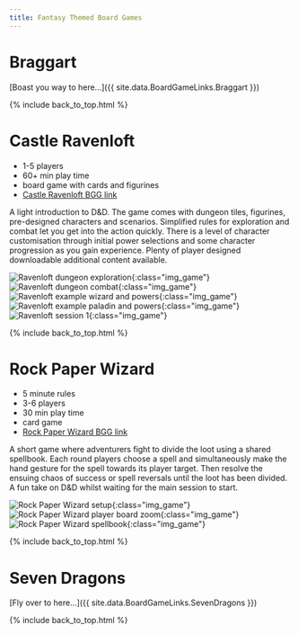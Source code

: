 ```yaml
---
title: Fantasy Themed Board Games
---
```


# Braggart

[Boast you way to here...]({{ site.data.BoardGameLinks.Braggart }})

{% include back_to_top.html %}

# Castle Ravenloft

* 1-5 players
* 60+ min play time
* board game with cards and figurines
* [Castle Ravenloft BGG link](https://boardgamegeek.com/boardgame/59946/dungeons-dragons-castle-ravenloft-board-game)

A light introduction to D&D. The game comes with dungeon tiles, figurines, pre-designed characters and scenarios. Simplified rules for exploration and combat let you get into the action quickly. There is a level of character customisation through initial power selections and some character progression as you gain experience. Plenty of player designed downloadable additional content available.

![Ravenloft dungeon exploration](/images/boardgames/dnd/ravenloft_10.jpg "Ravenloft dungeon exploration"){:class="img_game"}
![Ravenloft dungeon combat](/images/boardgames/dnd/ravenloft_11.jpg "Ravenloft dungeon combat"){:class="img_game"}
![Ravenloft example wizard and powers](/images/boardgames/dnd/ravenloft_05.jpg "Ravenloft example wizard and powers"){:class="img_game"}
![Ravenloft example paladin and powers](/images/boardgames/dnd/ravenloft_06.jpg "Ravenloft example paladin and powers"){:class="img_game"}
![Ravenloft session 1](/images/boardgames/dnd/ravenloft_session_01.jpg "Ravenloft session 1"){:class="img_game"}

{% include back_to_top.html %}

# Rock Paper Wizard

* 5 minute rules
* 3-6 players
* 30 min play time
* card game
* [Rock Paper Wizard BGG link](https://boardgamegeek.com/boardgame/207062/dungeons-dragons-rock-paper-wizard)

A short game where adventurers fight to divide the loot using a shared spellbook. Each round players choose a spell and simultaneously make the hand gesture for the spell towards its player target. Then resolve the ensuing chaos of success or spell reversals until the loot has been divided. A fun take on D&D whilst waiting for the main session to start.

![Rock Paper Wizard setup](/images/boardgames/dnd/rockpaperwizard_01.jpg "Rock Paper Wizard setup"){:class="img_game"}
![Rock Paper Wizard player board zoom](/images/boardgames/dnd/rockpaperwizard_02.jpg "Rock Paper Wizard player board zoom"){:class="img_game"}
![Rock Paper Wizard spellbook](/images/boardgames/dnd/rockpaperwizard_03.jpg "Rock Paper Wizard spellbook"){:class="img_game"}

{% include back_to_top.html %}

# Seven Dragons

[Fly over to here...]({{ site.data.BoardGameLinks.SevenDragons }})

{% include back_to_top.html %}
